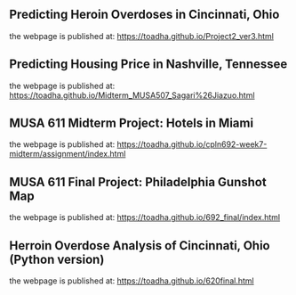 ## Predicting Heroin Overdoses in Cincinnati, Ohio
the webpage is published at:
https://toadha.github.io/Project2_ver3.html

## Predicting Housing Price in Nashville, Tennessee
the webpage is published at:
https://toadha.github.io/Midterm_MUSA507_Sagari%26Jiazuo.html

## MUSA 611 Midterm Project: Hotels in Miami
the webpage is published at:
https://toadha.github.io/cpln692-week7-midterm/assignment/index.html

## MUSA 611 Final Project: Philadelphia Gunshot Map
the webpage is published at:
https://toadha.github.io/692_final/index.html

## Herroin Overdose Analysis of Cincinnati, Ohio (Python version)
the webpage is published at:
https://toadha.github.io/620final.html
